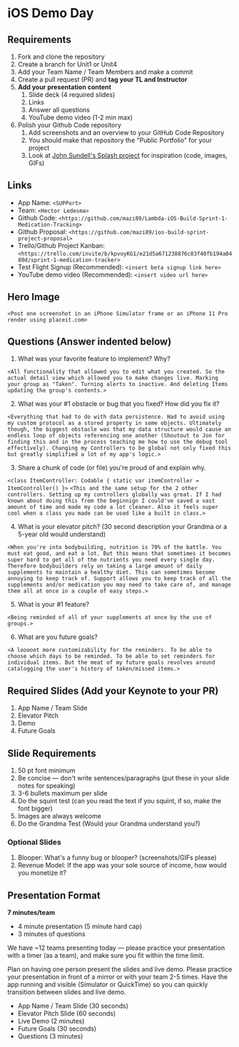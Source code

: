 # iOS Demo Day

## Requirements

1. Fork and clone the repository
2. Create a branch for Unit1 or Unit4
3. Add your Team Name / Team Members and make a commit
4. Create a pull request (PR) and **tag your TL and Instructor**
5. **Add your presentation content**
    1. Slide deck (4 required slides)
    2. Links
    3. Answer all questions 
    4. YouTube demo video (1-2 min max)
6. Polish your Github Code repository
    1. Add screenshots and an overview to your GitHub Code Repository
    2. You should make that repository the "Public Portfolio" for your project
    3. Look at [John Sundell's Splash project](https://github.com/JohnSundell/Splash) for inspiration (code, images, GIFs)


## Links

* App Name: `<SUPPort>`
* Team: `<Hector Ledesma>`
* Github Code: `<https://github.com/mazi89/Lambda-iOS-Build-Sprint-1-Medication-Tracking>`
* Github Proposal: `<https://github.com/mazi89/ios-build-sprint-project-proposal>`
* Trello/Github Project Kanban: `<https://trello.com/invite/b/kpvoyKG1/e21d5a671238876c83f40fb194a0480d/sprint-1-medication-tracker>`
* Test Flight Signup (Recommended): `<insert beta signup link here>`
* YouTube demo video (Recommended): `<insert video url here>`

## Hero Image

`<Post one screenshot in an iPhone Simulator frame or an iPhone 11 Pro render using placeit.com>`

## Questions (Answer indented below)

1. What was your favorite feature to implement? Why?

`<All functionality that allowed you to edit what you created. So the actual detail view which allowed you to make changes live. Marking your group as "Taken". Turning alerts to inactive. And deleting Items updating the group's contents.>`

2. What was your #1 obstacle or bug that you fixed? How did you fix it?

`<Everything that had to do with data persistence. Had to avoid using my custom protocol as a stored property in some objects. Ultimately though, the biggest obstacle was that my data structure would cause an endless loop of objects referencing one another (Shoutout to Jon for finding this and in the process teaching me how to use the debug tool effectively). Changing my Controllers to be global not only fixed this but greatly simplified a lot of my app's logic.>`
  
3. Share a chunk of code (or file) you're proud of and explain why.

`<class ItemController: Codable { static var itemController = ItemController() }>`
`<This and the same setup for the 2 other controllers. Setting up my controllers globally was great. If I had known about doing this from the beginnign I could've saved a vast amount of time and made my code a lot cleaner. Also it feels super cool when a class you made can be used like a built in class.>`
  
4. What is your elevator pitch? (30 second description your Grandma or a 5-year old would understand)

`<When you're into bodybuilding, nutrition is 70% of the battle. You must eat good, and eat a lot. But this means that sometimes it becomes super hard to get all of the nutrients you need every single day. Therefore bodybuilders rely on taking a large amount of daily supplements to maintain a healthy diet. This can sometimes become annoying to keep track of. Support allows you to keep track of all the supplements and/or medication you may need to take care of, and manage them all at once in a couple of easy steps.>`
  
5. What is your #1 feature?

`<Being reminded of all of your supplements at once by the use of groups.>`
  
6. What are you future goals?

`<A looooot more customizability for the reminders. To be able to choose which days to be reminded. To be able to set reminders for individual items. But the meat of my future goals revolves around catalogging the user's history of taken/missed items.>`

## Required Slides (Add your Keynote to your PR)

1. App Name / Team Slide
2. Elevator Pitch
3. Demo
4. Future Goals

## Slide Requirements

1. 50 pt font minimum
2. Be concise — don't write sentences/paragraphs (put these in your slide notes for speaking)
3. 3-6 bullets maximum per slide
4. Do the squint test (can you read the text if you squint, if so, make the font bigger)
6. Images are always welcome
7. Do the Grandma Test (Would your Grandma understand you?)

### Optional Slides

1. Blooper: What's a funny bug or blooper? (screenshots/GIFs please)
2. Revenue Model: If the app was your sole source of income, how would you monetize it?

## Presentation Format

**7 minutes/team**

* 4 minute presentation (5 minute hard cap)
* 3 minutes of questions

We have ~12 teams presenting today — please practice your presentation with a timer (as a team), and make sure you fit within the time limit.

Plan on having one person present the slides and live demo. Please practice your presentation in front of a mirror or with your team 2-5 times. Have the app running and visible (Simulator or QuickTime) so you can quickly transition between slides and live demo.

* App Name / Team Slide (30 seconds)
* Elevator Pitch Slide (60 seconds)
* Live Demo (2 minutes)
* Future Goals (30 seconds)
* Questions (3 minutes)
